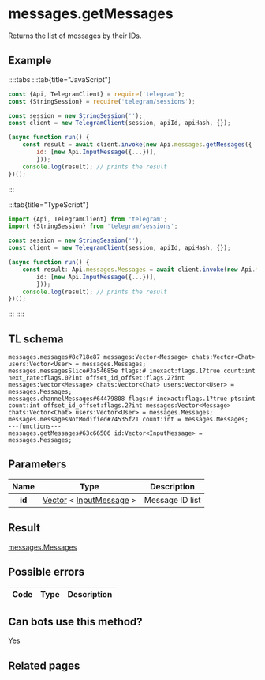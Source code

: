 # messages.getMessages

Returns the list of messages by their IDs.

## Example

::::tabs
:::tab{title="JavaScript"}

```js
const {Api, TelegramClient} = require('telegram');
const {StringSession} = require('telegram/sessions');

const session = new StringSession('');
const client = new TelegramClient(session, apiId, apiHash, {});

(async function run() {
    const result = await client.invoke(new Api.messages.getMessages({
		id: [new Api.InputMessage({...})],
		}));
    console.log(result); // prints the result
})();

```

:::

:::tab{title="TypeScript"}

```ts
import {Api, TelegramClient} from 'telegram';
import {StringSession} from 'telegram/sessions';

const session = new StringSession('');
const client = new TelegramClient(session, apiId, apiHash, {});

(async function run() {
    const result: Api.messages.Messages = await client.invoke(new Api.messages.getMessages({
		id: [new Api.InputMessage({...})],
		}));
    console.log(result); // prints the result
})();

```

:::
::::

## TL schema

```
messages.messages#8c718e87 messages:Vector<Message> chats:Vector<Chat> users:Vector<User> = messages.Messages;
messages.messagesSlice#3a54685e flags:# inexact:flags.1?true count:int next_rate:flags.0?int offset_id_offset:flags.2?int messages:Vector<Message> chats:Vector<Chat> users:Vector<User> = messages.Messages;
messages.channelMessages#64479808 flags:# inexact:flags.1?true pts:int count:int offset_id_offset:flags.2?int messages:Vector<Message> chats:Vector<Chat> users:Vector<User> = messages.Messages;
messages.messagesNotModified#74535f21 count:int = messages.Messages;
---functions---
messages.getMessages#63c66506 id:Vector<InputMessage> = messages.Messages;
```

## Parameters

|  Name  | Type                                                                                                                | Description     |
| :----: | ------------------------------------------------------------------------------------------------------------------- | --------------- |
| **id** | [Vector](https://core.telegram.org/type/Vector%20t) < [InputMessage](https://core.telegram.org/type/InputMessage) > | Message ID list |

## Result

[messages.Messages](https://core.telegram.org/type/messages.Messages)

## Possible errors

| Code | Type | Description |
| :--: | ---- | ----------- |

## Can bots use this method?

Yes

## Related pages
